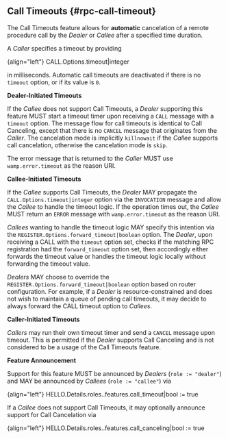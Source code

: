 ## Call Timeouts {#rpc-call-timeout}

The Call Timeouts feature allows for **automatic** cancelation of a remote procedure call by the *Dealer* or *Callee* after a specified time duration.

A *Caller* specifies a timeout by providing

{align="left"}
        CALL.Options.timeout|integer

in milliseconds. Automatic call timeouts are deactivated if there is no `timeout` option, or if its value is `0`.

**Dealer-Initiated Timeouts**

If the *Callee* does not support Call Timeouts, a *Dealer* supporting this feature MUST start a timeout timer upon receiving a `CALL` message with a `timeout` option. The message flow for call timeouts is identical to Call Canceling, except that there is no `CANCEL` message that originates from the *Caller*. The cancelation mode is implicitly `killnowait` if the *Callee* supports call cancelation, otherwise the cancelation mode is `skip`.

The error message that is returned to the *Caller* MUST use `wamp.error.timeout` as the reason URI.

**Callee-Initiated Timeouts**

If the *Callee* supports Call Timeouts, the *Dealer* MAY propagate the `CALL.Options.timeout|integer` option via the `INVOCATION` message and allow the *Callee* to handle the timeout logic. If the operation times out, the *Callee* MUST return an `ERROR` message with `wamp.error.timeout` as the reason URI.

*Callees* wanting to handle the timeout logic MAY specify this intention via the `REGISTER.Options.forward_timeout|boolean` option. The *Dealer*, upon receiving a CALL with the `timeout` option set, checks if the matching RPC registration had the `forward_timeout` option set, then accordingly either forwards the timeout value or handles the timeout logic locally without forwarding the timeout value.

*Dealers* MAY choose to override the `REGISTER.Options.forward_timeout|boolean` option based on router configuration. For example, if a *Dealer* is resource-constrained and does not wish to maintain a queue of pending call timeouts, it may decide to always forward the CALL timeout option to *Callees*.

**Caller-Initiated Timeouts**

*Callers* may run their own timeout timer and send a `CANCEL` message upon timeout. This is permitted if the *Dealer* supports Call Canceling and is not considered to be a usage of the Call Timeouts feature.

**Feature Announcement**

Support for this feature MUST be announced by *Dealers* (`role := "dealer"`) and MAY be announced by *Callees* (`role := "callee"`) via

{align="left"}
        HELLO.Details.roles.<role>.features.call_timeout|bool := true

If a *Callee* does not support Call Timeouts, it may optionally announce support for Call Cancelation via

{align="left"}
        HELLO.Details.roles.<role>.features.call_canceling|bool := true
